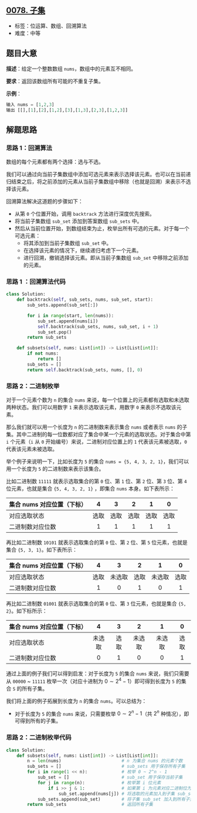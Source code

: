 ## [0078. 子集](https://leetcode-cn.com/problems/subsets/)

- 标签：位运算、数组、回溯算法
- 难度：中等

## 题目大意

**描述**：给定一个整数数组 `nums`，数组中的元素互不相同。

**要求**：返回该数组所有可能的不重复子集。

**示例**：

```Python
输入 nums = [1,2,3]
输出 [[],[1],[2],[1,2],[3],[1,3],[2,3],[1,2,3]]
```

## 解题思路

### 思路 1：回溯算法

数组的每个元素都有两个选择：选与不选。

我们可以通过向当前子集数组中添加可选元素来表示选择该元素。也可以在当前递归结束之后，将之前添加的元素从当前子集数组中移除（也就是回溯）来表示不选择该元素。

回溯算法解决这道题的步骤如下：

- 从第 `0` 个位置开始，调用 `backtrack` 方法进行深度优先搜索。
- 将当前子集数组 `sub_set` 添加到答案数组 `sub_sets` 中。
- 然后从当前位置开始，到数组结束为止，枚举出所有可选的元素。对于每一个可选元素：
  - 将其添加到当前子集数组 `sub_set` 中。
  - 在选择该元素的情况下，继续递归考虑下一个元素。
  - 进行回溯，撤销选择该元素。即从当前子集数组 `sub_set` 中移除之前添加的元素。

### 思路 1 ：回溯算法代码

```Python
class Solution:
    def backtrack(self, sub_sets, nums, sub_set, start):
        sub_sets.append(sub_set[:])

        for i in range(start, len(nums)):
            sub_set.append(nums[i])
            self.backtrack(sub_sets, nums, sub_set, i + 1)
            sub_set.pop()
        return sub_sets

    def subsets(self, nums: List[int]) -> List[List[int]]:
        if not nums:
            return []
        sub_sets = []
        return self.backtrack(sub_sets, nums, [], 0)
```

### 思路 2：二进制枚举

对于一个元素个数为 `n` 的集合 `nums`  来说，每一个位置上的元素都有选取和未选取两种状态。我们可以用数字 `1` 来表示选取该元素，用数字 `0` 来表示不选取该元素。

那么我们就可以用一个长度为 `n` 的二进制数来表示集合 `nums` 或者表示 `nums` 的子集。其中二进制的每一位数都对应了集合中某一个元素的选取状态。对于集合中第 `i` 个元素（`i` 从 `0` 开始编号）来说，二进制对应位置上的 `1` 代表该元素被选取，`0` 代表该元素未被选取。

举个例子来说明一下，比如长度为 `5` 的集合 `nums = {5, 4, 3, 2, 1}`，我们可以用一个长度为 `5` 的二进制数来表示该集合。 

比如二进制数 `11111` 就表示选取集合的第 `0` 位、第 `1` 位、第 `2` 位、第 `3` 位、第 `4` 位元素，也就是集合 `{5, 4, 3, 2, 1}` ，即集合 `nums`  本身。如下表所示：

| 集合 nums 对应位置（下标） |  4   |  3   |  2   |  1   |  0   |
| :------------------------- | :--: | :--: | :--: | :--: | :--: |
| 对应选取状态               | 选取 | 选取 | 选取 | 选取 | 选取 |
| 二进制数对应位数           |  1   |  1   |  1   |  1   |  1   |

再比如二进制数 `10101` 就表示选取集合的第 `0` 位、第 `2` 位、第 `5` 位元素，也就是集合 `{5, 3, 1}`。如下表所示：

| 集合 nums 对应位置（下标） |  4   |   3    |  2   |   1    |  0   |
| :------------------------- | :--: | :----: | :--: | :----: | :--: |
| 对应选取状态               | 选取 | 未选取 | 选取 | 未选取 | 选取 |
| 二进制数对应位数           |  1   |   0    |  1   |   0    |  1   |

再比如二进制数 `01001` 就表示选取集合的第 `0` 位、第 `3` 位元素，也就是集合 `{5, 2}`。如下标所示：

| 集合 nums 对应位置（下标） |   4    |  3   |   2    |   1    |  0   |
| :------------------------- | :----: | :--: | :----: | :----: | :--: |
| 对应选取状态               | 未选取 | 选取 | 未选取 | 未选取 | 选取 |
| 二进制数对应位数           |   0    |  1   |   0    |   0    |  1   |

通过上面的例子我们可以得到启发：对于长度为 `5` 的集合 `nums` 来说，我们只需要从 `00000` ~ `11111` 枚举一次（对应十进制为 $0 \sim 2^4 - 1$）即可得到长度为 `5` 的集合 `S` 的所有子集。

我们将上面的例子拓展到长度为 `n` 的集合 `nums`。可以总结为：

- 对于长度为 `5` 的集合 `nums` 来说，只需要枚举 $0 \sim 2^n - 1$（共 $2^n$ 种情况），即可得到所有的子集。


### 思路 2：二进制枚举代码

```Python
class Solution:
    def subsets(self, nums: List[int]) -> List[List[int]]:
        n = len(nums)                       # n 为集合 nums 的元素个数
        sub_sets = []                       # sub_sets 用于保存所有子集
        for i in range(1 << n):             # 枚举 0 ~ 2^n - 1
            sub_set = []                    # sub_set 用于保存当前子集
            for j in range(n):              # 枚举第 i 位元素
                if i >> j & 1:              # 如果第 i 为元素对应二进制位为 1，则表示选取该元素
                    sub_set.append(nums[j]) # 将选取的元素加入到子集 sub_set 中
            sub_sets.append(sub_set)        # 将子集 sub_set 加入到所有子集数组 sub_sets 中
        return sub_sets                     # 返回所有子集
```

